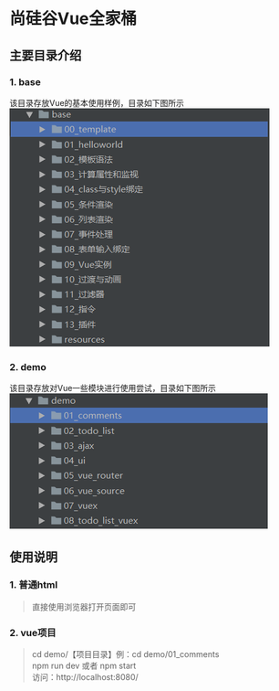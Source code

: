 # 尚硅谷Vue全家桶

## 主要目录介绍

### 1. base
该目录存放Vue的基本使用样例，目录如下图所示  
![base目录](./pictures/base_dir.png)  

### 2. demo
该目录存放对Vue一些模块进行使用尝试，目录如下图所示  
![base目录](./pictures/demo_dir.png)  

## 使用说明

### 1. 普通html  
>直接使用浏览器打开页面即可

### 2. vue项目
> cd demo/【项目目录】例：cd demo/01_comments  
> npm run dev  或者 npm start  
> 访问：http://localhost:8080/






